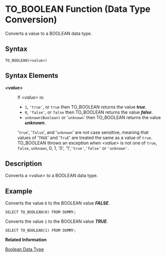 <!-- loio258b5350ad43487397d47f2ab309952d -->

# TO\_BOOLEAN Function \(Data Type Conversion\)

Converts a value to a BOOLEAN data type.



<a name="loio258b5350ad43487397d47f2ab309952d__sql_function_to_binary_1sql_function_to_binary_syntax"/>

## Syntax

```
TO_BOOLEAN(<value>)
```



<a name="loio258b5350ad43487397d47f2ab309952d__section_u5s_hjb_qdb"/>

## Syntax Elements


<dl>
<dt><b>

*<value\>*

</b></dt>
<dd>

If *<value\>* is:

-   `1`, `'true'`, or `true` then TO\_BOOLEAN returns the value ***true***.
-   `0`, `'false'`, or `false` then TO\_BOOLEAN returns the value ***false***.
-   `unknown(Boolean)` or '`unknown`' then TO\_BOOLEAN returns the value ***unknown***.


'`true`', '`false`', and '`unknown`' are not case sensitive, meaning that values of '`TRUE`' and '`TruE`' are treated the same as a value of `true`. TO\_BOOLEAN throws an exception when *<value\>* is not one of `true`, `false`, `unknown`, 0, 1, '0', '1',`'true'`,`'false'` or `'unknown'`.



</dd>
</dl>



<a name="loio258b5350ad43487397d47f2ab309952d__sql_function_to_binary_1sql_function_to_binary_description"/>

## Description

Converts a *<value\>* to a BOOLEAN data type.



<a name="loio258b5350ad43487397d47f2ab309952d__sql_function_to_binary_1sql_function_to_binary_examples"/>

## Example

Converts the value `0` to the BOOLEAN value ***FALSE***.

```
SELECT TO_BOOLEAN(0) FROM DUMMY;
```

Converts the value `1` to the BOOLEAN value ***TRUE***.

```
SELECT TO_BOOLEAN(1) FROM DUMMY;
```

**Related Information**  


[Boolean Data Type](../boolean-data-type-f044a9c.md "The BOOLEAN data type stores boolean values, which are TRUE, FALSE, and UNKNOWN, where UNKNOWN is a synonym of NULL.")

